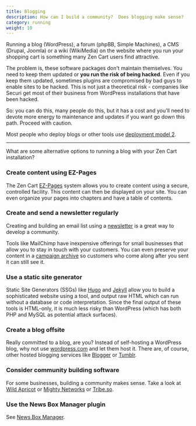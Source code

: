 ```yaml
---
title: Blogging 
description: How can I build a community?  Does blogging make sense? 
category: running
weight: 10
---
```


Running a blog (WordPress), a forum (phpBB, Simple Machines), a CMS (Drupal, Joomla) or a wiki (WikiMedia) on the website where you run your shopping cart is something many Zen Cart users find attractive. 

The problem is, these software packages don't maintain themselves.  You need to keep them updated or **you run the risk of being hacked**.  Even if you keep them updated, sometimes plugins are compromised by bad guys to enable sites to be hacked.  This is not just a theoretical risk - companies like Securi get most of their business from WordPress installations that have been hacked. 

So: you can do this, many people do this, but it has a cost and you'll need to devote more energy to maintenance and updates if you want go down this path. Proceed with caution. 

Most people who deploy blogs or other tools use [deployment model 2](/user/first_steps/deployment_configurations/). 

---

What are some alternative options to running a blog with your Zen Cart installation?

### Create content using EZ-Pages 

The Zen Cart [EZ-Pages](/user/ezpages/) system allows you to create content using a secure, controlled facility.  This content can then be displayed on your site.   You can even organize your pages into chapters and have a table of contents. 

### Create and send a newsletter regularly

Creating and building an email list using a [newsletter](/user/email/newsletters/) is a great way to develop a community.

Tools like MailChimp have inexpensive offerings for small businesses that allow you to stay in touch with your customers.  You can even preserve your content in a [campaign archive](https://mailchimp.com/help/about-email-campaign-archives-and-pages/) so customers who come along after you sent it can still see it. 

### Use a static site generator 

Static Site Generators (SSGs) like [Hugo](https://gohugo.io/) and [Jekyll](https://jekyllrb.com/) allow you to build a sophisticated website using a tool, and output raw HTML which can run without a database or code interpretation.  Since  the final output of these tools is HTML-only, it is much less risky than WordPress (which has both PHP and MySQL as potential attack surfaces). 

### Create a blog offsite

Really committed to a blog, are you?  Instead of self-hosting a WordPress blog, why not use [wordpress.com](https://wordpress.com/) and let them host it.  There are, of course, other hosted blogging services like [Blogger](https://www.blogger.com/) or [Tumblr](https://www.tumblr.com/). 

### Consider community building software 
For some businesses, building a community makes sense.  Take a look at [Wild Apricot](https://wildapricot.com) or [Mighty Networks](https://www.mightynetworks.com/) or [Tribe.so](https://tribe.so).

### Use the News Box Manager plugin 

See [News Box Manager](https://www.zen-cart.com/downloads.php?do=file&id=2264).

